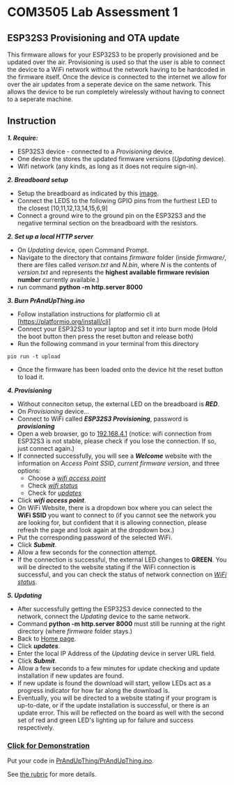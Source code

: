 
# COM3505 Lab Assessment 1

## ESP32S3 Provisioning and OTA update
This firmware allows for your ESP32S3 to be properly provisioned and be updated over the air. Provisioning is used so that the user is able to connect the device to a WiFi network without the network having to be hardcoded in the firmware itself. Once the device is connected to the internet we allow for over the air updates from a seperate device on the same network. This allows the device to be run completely wirelessly without having to connect to a seperate machine.

## Instruction
***1. Require:***
 - ESP32S3 device - connected to a *Provisioning* device.
 - One device the stores the updated firmware versions (*Updating* device).
 - Wifi network (any kinds, as long as it does not require sign-in).
 
***2. Breadboard setup***
 - Setup the breadboard as indicated by this [image](breadboard.jpg).
 - Connect the LEDS to the following GPIO pins from the furthest LED to the closest [10,11,12,13,14,15,6,9]
 - Connect a ground wire to the ground pin on the ESP32S3 and the negative terminal section on the breadboard with the resistors.

***2. Set up a local HTTP server***
 - On *Updating* device, open Command Prompt.
 - Navigate to the directory that contains *firmware* folder (inside *firmware/*, there are files called *verison.txt* and *N.bin*, where *N* is the contents of *version.txt* and represents the **highest available firmware revision number** currently available.)
 - run command **python -m http.server 8000**

***3. Burn PrAndUpThing.ino*** 
 - Follow installation instructions for platformio cli at [https://platformio.org/install/cli]
 - Connect your ESP32S3 to your laptop and set it into burn mode (Hold the boot button then press the reset button and release both)
 - Run the following command in your terminal from this directory
 ```
 pio run -t upload
 ```
 - Once the firmware has been loaded onto the device hit the reset button to load it.

***4. Provisioning***
 - Without conneciton setup, the external LED on the breadboard is ***RED***.
 - On *Provisioning* device...
 - Connect to WiFi called ***ESP32S3 Provisioning***, password is ***provisioning***
 - Open a web browser, go to [192.168.4.1](http://192.168.4.1) (notice: wifi connection from ESP32S3 is not stable, please check if you lose the connection. If so, just connect again.)
 - If connected successfully, you will see a ***Welcome*** website with the information on *Access Point SSID*, *current firmware version*, and three options:
   - Choose a [*wifi access point*](http://192.168.4.1/wifi)
   - Check [*wifi status*](http://192.168.4.1/status)
   - Check for [*updates*](http://192.168.4.1/update)
 -  Click  ***wifi access point***.
 - On WiFi Website, there is a dropdown box where you can select the **WiFi SSID** you want to connect to (if you cannot see the network you are looking for, but confident that it is allowing connection, please refresh the page and look again at the dropdown box.)
 - Put the corresponding password of the selected WiFi.
 - Click ***Submit***.
 - Allow a few seconds for the connection attempt.
 - If the connection is successful, the external LED changes to **GREEN**. You will be directed to the website stating if the WiFi connection is successful, and you can check the status of network connection on [*WiFi status*](http://192.168.4.1/status).

***5. Updating***  
 - After successfully getting the ESP32S3 device connected to the network, connect the *Updating* device to the same network.
 - Command **python -m http.server 8000** must still be running at the right directory (where *firmware* folder stays.)
 - Back to [Home page](http://192.168.4.1).
 - Click  ***updates***.
 - Enter the local IP Address of the *Updating* device in server URL field.
 - Click ***Submit***.
 - Allow a few seconds to a few minutes for update checking and update installation if new updates are found.
 - If new update is found the download will start, yellow LEDs act as a progress indicator for how far along the download is.
 - Eventually, you will be directed to a website stating if your program is up-to-date, or if the update installation is successful, or there is an update error. This will be reflected on the board as well with the second set of red and green LED's lighting up for failure and success respectively.

### [Click for Demonstration](https://www.youtube.com/shorts/dX22xZhOTkA)


Put your code in [PrAndUpThing/PrAndUpThing.ino](PrAndUpThing/PrAndUpThing.ino).

See [the rubric](rubric.mkd) for more details.
